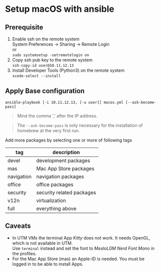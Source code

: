 # Setup macOS with ansible

## Prerequisite

1. Enable ssh on the remote system  
   System Preferences -> Sharing -> Remote Login  
   or  
   ```sudo systemsetup -setremotelogin on```
2. Copy ssh pub key to the remote system  
   ``ssh-copy-id user@10.11.12.13``
3. Install Developer Tools (Python3) on the remote system  
   ``xcode-select --install``

## Apply Base configuration

```
ansible-playbook [-i 10.11.12.13, [-u user]] macos.yml [--ask-become-pass]
```
> Mind the comma ',' after the IP address.

> The ``--ask-become-pass`` is only necessary for the installation 
> of homebrew at the very first run.

Add more packages by selecting one or more of following tags

| tag        | description               |
|------------|---------------------------|
| devel      | development packages      |
| mas        | Mac App Store packages    |
| navigation | navigation packages       |
| office     | office packages           |
| security   | security related packages |
| v12n       | virtualization            |
| full       | everything above          |

## Caveats

- In UTM VMs the terminal App _Kitty_ does not work. It needs OpenGL, which is not available in UTM.  
  Use ``terminal`` instead and set the font to _MesloLGM Nerd Font Mono_ in the profiles.
- For the Mac App Store (mas) an Apple-ID is needed. You must be logged in to be able to install Apps.
